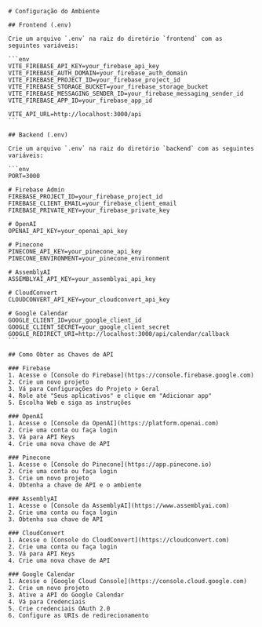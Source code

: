     # Configuração do Ambiente

    ## Frontend (.env)

    Crie um arquivo `.env` na raiz do diretório `frontend` com as seguintes variáveis:

    ```env
    VITE_FIREBASE_API_KEY=your_firebase_api_key
    VITE_FIREBASE_AUTH_DOMAIN=your_firebase_auth_domain
    VITE_FIREBASE_PROJECT_ID=your_firebase_project_id
    VITE_FIREBASE_STORAGE_BUCKET=your_firebase_storage_bucket
    VITE_FIREBASE_MESSAGING_SENDER_ID=your_firebase_messaging_sender_id
    VITE_FIREBASE_APP_ID=your_firebase_app_id

    VITE_API_URL=http://localhost:3000/api
    ```

    ## Backend (.env)

    Crie um arquivo `.env` na raiz do diretório `backend` com as seguintes variáveis:

    ```env
    PORT=3000

    # Firebase Admin
    FIREBASE_PROJECT_ID=your_firebase_project_id
    FIREBASE_CLIENT_EMAIL=your_firebase_client_email
    FIREBASE_PRIVATE_KEY=your_firebase_private_key

    # OpenAI
    OPENAI_API_KEY=your_openai_api_key

    # Pinecone
    PINECONE_API_KEY=your_pinecone_api_key
    PINECONE_ENVIRONMENT=your_pinecone_environment

    # AssemblyAI
    ASSEMBLYAI_API_KEY=your_assemblyai_api_key

    # CloudConvert
    CLOUDCONVERT_API_KEY=your_cloudconvert_api_key

    # Google Calendar
    GOOGLE_CLIENT_ID=your_google_client_id
    GOOGLE_CLIENT_SECRET=your_google_client_secret
    GOOGLE_REDIRECT_URI=http://localhost:3000/api/calendar/callback
    ```

    ## Como Obter as Chaves de API

    ### Firebase
    1. Acesse o [Console do Firebase](https://console.firebase.google.com)
    2. Crie um novo projeto
    3. Vá para Configurações do Projeto > Geral
    4. Role até "Seus aplicativos" e clique em "Adicionar app"
    5. Escolha Web e siga as instruções

    ### OpenAI
    1. Acesse o [Console da OpenAI](https://platform.openai.com)
    2. Crie uma conta ou faça login
    3. Vá para API Keys
    4. Crie uma nova chave de API

    ### Pinecone
    1. Acesse o [Console do Pinecone](https://app.pinecone.io)
    2. Crie uma conta ou faça login
    3. Crie um novo projeto
    4. Obtenha a chave de API e o ambiente

    ### AssemblyAI
    1. Acesse o [Console da AssemblyAI](https://www.assemblyai.com)
    2. Crie uma conta ou faça login
    3. Obtenha sua chave de API

    ### CloudConvert
    1. Acesse o [Console do CloudConvert](https://cloudconvert.com)
    2. Crie uma conta ou faça login
    3. Vá para API Keys
    4. Crie uma nova chave de API

    ### Google Calendar
    1. Acesse o [Google Cloud Console](https://console.cloud.google.com)
    2. Crie um novo projeto
    3. Ative a API do Google Calendar
    4. Vá para Credenciais
    5. Crie credenciais OAuth 2.0
    6. Configure as URIs de redirecionamento

